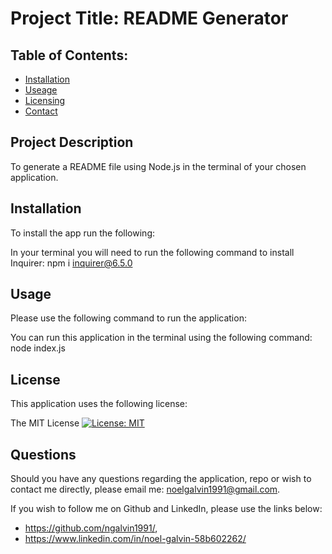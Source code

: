 # Project Title: README Generator 


  ## Table of Contents: 
  - [Installation](#installation)
  - [Useage](#usage)
  - [Licensing](#license)
  - [Contact](#contact)

## Project Description 

To generate a README file using Node.js in the terminal of your chosen application.

## Installation 
  To install the app run the following: 

  In your terminal you will need to run the following command to install Inquirer:  npm i inquirer@6.5.0

## Usage 

  Please use the following command to run the application: 

  You can run this application in the terminal using the following command: node index.js

## License 

  This application uses the following license: 

  The MIT License
  [![License: MIT](https://img.shields.io/badge/License-MIT-yellow.svg)](https://opensource.org/licenses/MIT)


  ## Questions 

  Should you have any questions regarding the application, repo or wish to contact me directly, please email me: 
    noelgalvin1991@gmail.com. 

  If you wish to follow me on Github and LinkedIn, please use the links below: 
  - https://github.com/ngalvin1991/,
  - https://www.linkedin.com/in/noel-galvin-58b602262/
  